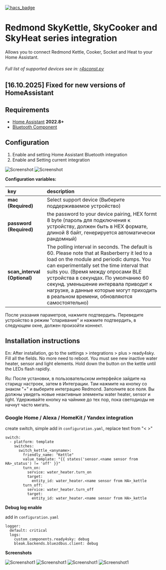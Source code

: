 [![hacs_badge](https://img.shields.io/badge/HACS-Custom-orange.svg)](https://github.com/custom-components/hacs)

# Redmond SkyKettle, SkyCooker and SkyHeat series integration

Allows you to connect Redmond Kettle, Cooker, Socket and Heat to your Home Assistant.

###### _Full list of supported devices see in: [r4sconst.py](https://github.com/XNicON/hassio-r4s/blob/master/custom_components/ready4sky/r4sconst.py)_

[16.10.2025] Fixed for new versions of HomeAssistant
---

## Requirements
- [Home Assistant](https://www.home-assistant.io) **2022.8+**
- [Bluetooth Component](https://www.home-assistant.io/components/bluetooth)

## Configuration
1) Enable and setting Home Assistant Bluetooth integration
2) Enable and Setting current integration

![Screenshot](images/configuration.jpg)
![Screenshot](images/02.jpg)

**Configuration variables:**  

| key                           | description                                                                                                                                                                                                                                                                                                                                                                                             |
|:------------------------------|:--------------------------------------------------------------------------------------------------------------------------------------------------------------------------------------------------------------------------------------------------------------------------------------------------------------------------------------------------------------------------------------------------------|
| **mac (Required)**            | Select support device (Выберите поддерживаемое устройство)                                                                                                                                                                                                                                                                                                                                              |
| **password (Required)**       | the password to your device pairing, HEX formt 8 byte (пароль для подключения к устройству, должен быть в HEX формате, длиной 8 байт, генерируется автоматически рандомный)                                                                                                                                                                                                                             |
| **scan_interval (Optional)**  | The polling interval in seconds. The default is 60. Please note that at Rasberberry it led to a load on the module and periodic dumps. You can experimentally set the time interval that suits you. (Время между опросами BLE устройства в секундах. По умолчанию 60 секунд. уменьшение интервала приводит к нагрузке, а данные которые могут приходить в реальном времени, обновляются самостоятельно) |

После указания параметров, нажмите подтвердить. Переведите устройство в режим "спаривание" и нажмите подтвердить, в следующем окне, должен произойти коннект.

## Installation instructions

En: After installation, go to the settings > integrations > plus > ready4sky.
Fill all the fields. No more need to reboot. You must see new inactive water heater, sensor and light elements. Hold down the button on the kettle until the LEDs flash rapidly.

Ru: После установки, в пользовательском интерфейсе зайдите на старицу настроек, затем в Интеграции. Там нажмите на кнопку со знаком "+" и выберите интеграцию Redmond.
Заполните все поля. Вы должны увидеть новые неактивные элементы water heater, sensor и light.
Удерживайте кнопку на чайнике до тех пор, пока светодиоды не начнут часто мигать.

### Google Home / Alexa / HomeKit / Yandex integration

create switch, simple add in ``configuration.yaml``, replace text from "< >"
```
switch:
  - platform: template
    switches:
      switch_kettle_<anyname>:
        friendly_name: "Kettle"
        value_template: "{{ states('sensor.<name sensor from HA>_status') != 'off' }}"
        turn_on:
          service: water_heater.turn_on
          target:
            entity_id: water_heater.<name sensor from HA>_kettle
        turn_off:
          service: water_heater.turn_off
          target:
            entity_id: water_heater.<name sensor from HA>_kettle
```

**Debug log enable**

add in `configuration.yaml`

```
logger:
  default: critical
  logs:
    custom_components.ready4sky: debug
    bleak.backends.bluezdbus.client: debug
```

**Screenshots**

![Screenshot1](images/01.jpg)
![Screenshot1](images/03.jpg)
![Screenshot1](images/04.jpg)
![Screenshot1](images/05.jpg)
